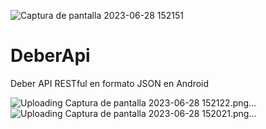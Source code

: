 ![Captura de pantalla 2023-06-28 152151](https://github.com/Ritamishell/DeberApi/assets/135658559/465c590a-8fed-49b4-9fb2-5c33aa58c9c2)
# DeberApi
Deber API RESTful en formato JSON en Android

![Uploading Captura de pantalla 2023-06-28 152122.png…]()
![Uploading Captura de pantalla 2023-06-28 152021.png…]()
